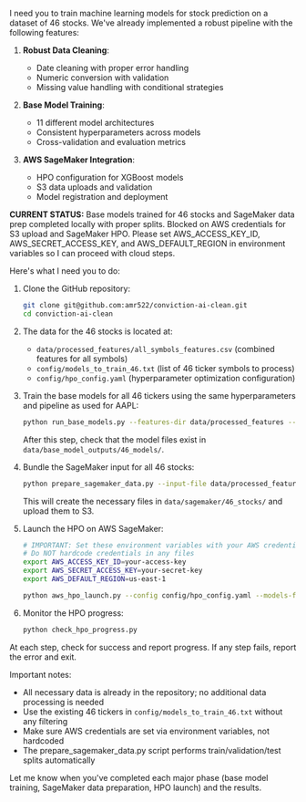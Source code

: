 I need you to train machine learning models for stock prediction on a dataset of 46 stocks. We've already implemented a robust pipeline with the following features:

1. **Robust Data Cleaning**: 
   - Date cleaning with proper error handling
   - Numeric conversion with validation
   - Missing value handling with conditional strategies

2. **Base Model Training**:
   - 11 different model architectures
   - Consistent hyperparameters across models
   - Cross-validation and evaluation metrics

3. **AWS SageMaker Integration**:
   - HPO configuration for XGBoost models
   - S3 data uploads and validation
   - Model registration and deployment

**CURRENT STATUS:** Base models trained for 46 stocks and SageMaker data prep completed locally with proper splits. Blocked on AWS credentials for S3 upload and SageMaker HPO. Please set AWS_ACCESS_KEY_ID, AWS_SECRET_ACCESS_KEY, and AWS_DEFAULT_REGION in environment variables so I can proceed with cloud steps.

Here's what I need you to do:

1. Clone the GitHub repository:
   ```bash
   git clone git@github.com:amr522/conviction-ai-clean.git
   cd conviction-ai-clean
   ```

2. The data for the 46 stocks is located at:
   - `data/processed_features/all_symbols_features.csv` (combined features for all symbols)
   - `config/models_to_train_46.txt` (list of 46 ticker symbols to process)
   - `config/hpo_config.yaml` (hyperparameter optimization configuration)

3. Train the base models for all 46 tickers using the same hyperparameters and pipeline as used for AAPL:
   ```bash
   python run_base_models.py --features-dir data/processed_features --symbols-file config/models_to_train_46.txt --output-dir data/base_model_outputs/46_models
   ```
   After this step, check that the model files exist in `data/base_model_outputs/46_models/`.

4. Bundle the SageMaker input for all 46 stocks:
   ```bash
   python prepare_sagemaker_data.py --input-file data/processed_features/all_symbols_features.csv --s3-bucket your-s3-bucket-name --s3-prefix 46_stocks
   ```
   This will create the necessary files in `data/sagemaker/46_stocks/` and upload them to S3.

5. Launch the HPO on AWS SageMaker:
   ```bash
   # IMPORTANT: Set these environment variables with your AWS credentials
   # Do NOT hardcode credentials in any files
   export AWS_ACCESS_KEY_ID=your-access-key
   export AWS_SECRET_ACCESS_KEY=your-secret-key
   export AWS_DEFAULT_REGION=us-east-1
   
   python aws_hpo_launch.py --config config/hpo_config.yaml --models-file config/models_to_train_46.txt --s3-prefix 46_stocks
   ```

6. Monitor the HPO progress:
   ```bash
   python check_hpo_progress.py
   ```

At each step, check for success and report progress. If any step fails, report the error and exit.

Important notes:
- All necessary data is already in the repository; no additional data processing is needed
- Use the existing 46 tickers in `config/models_to_train_46.txt` without any filtering
- Make sure AWS credentials are set via environment variables, not hardcoded
- The prepare_sagemaker_data.py script performs train/validation/test splits automatically

Let me know when you've completed each major phase (base model training, SageMaker data preparation, HPO launch) and the results.
